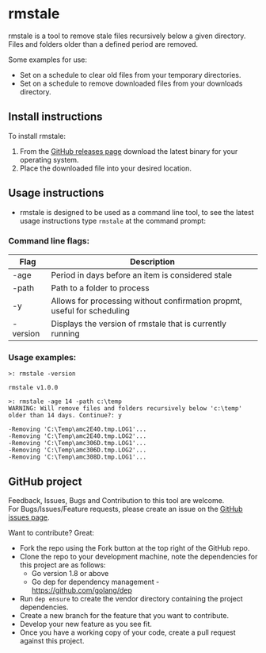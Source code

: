 # rmstale

rmstale is a tool to remove stale files recursively below a given directory.  
Files and folders older than a defined period are removed.

Some examples for use:  
* Set on a schedule to clear old files from your temporary directories.
* Set on a schedule to remove downloaded files from your downloads directory.

## Install instructions

To install rmstale:  
1. From the [GitHub releases page](https://github.com/danstis/rmstale/releases) download the latest binary for your operating system.
1. Place the downloaded file into your desired location.

## Usage instructions

* rmstale is designed to be used as a command line tool, to see the latest usage instructions type `rmstale` at the command prompt:

### Command line flags:

| Flag | Description |
| -- | -- |
| -age | Period in days before an item is considered stale |
| -path | Path to a folder to process |
| -y | Allows for processing without confirmation propmt, useful for scheduling |
| -version | Displays the version of rmstale that is currently running |

### Usage examples:

```
>: rmstale -version

rmstale v1.0.0
```

```
>: rmstale -age 14 -path c:\temp
WARNING: Will remove files and folders recursively below 'c:\temp' older than 14 days. Continue?: y

-Removing 'C:\Temp\amc2E40.tmp.LOG1'...
-Removing 'C:\Temp\amc2E40.tmp.LOG2'...
-Removing 'C:\Temp\amc306D.tmp.LOG1'...
-Removing 'C:\Temp\amc306D.tmp.LOG2'...
-Removing 'C:\Temp\amc308D.tmp.LOG1'...
```

## GitHub project

Feedback, Issues, Bugs and Contribution to this tool are welcome.  
For Bugs/Issues/Feature requests, please create an issue on the [GitHub issues page](https://github.com/danstis/rmstale/issues). 

Want to contribute? Great: 
* Fork the repo using the Fork button at the top right of the GitHub repo.
* Clone the repo to your development machine, note the dependencies for this project are as follows:
	* Go version 1.8 or above
	* Go dep for dependency management - https://github.com/golang/dep
* Run `dep ensure` to create the vendor directory containing the project dependencies.
* Create a new branch for the feature that you want to contribute.
* Develop your new feature as you see fit.
* Once you have a working copy of your code, create a pull request against this project.
